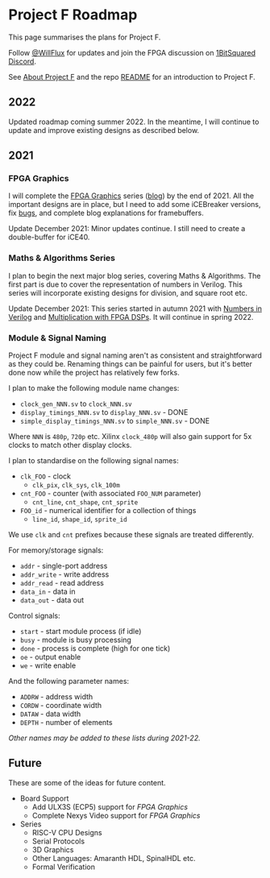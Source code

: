 # Project F Roadmap

This page summarises the plans for Project F.

Follow [@WillFlux](https://twitter.com/WillFlux) for updates and join the FPGA discussion on [1BitSquared Discord](https://1bitsquared.com/pages/chat).

See [About Project F](https://projectf.io/about/) and the repo [README](README.md) for an introduction to Project F.

## 2022

Updated roadmap coming summer 2022. In the meantime, I will continue to update and improve existing designs as described below.

## 2021

### FPGA Graphics

I will complete the [FPGA Graphics](graphics/) series ([blog](https://projectf.io/posts/fpga-graphics/)) by the end of 2021. All the important designs are in place, but I need to add some iCEBreaker versions, fix [bugs](https://github.com/projf/projf-explore/issues), and complete blog explanations for framebuffers.

Update December 2021: Minor updates continue. I still need to create a double-buffer for iCE40.

### Maths & Algorithms Series

I plan to begin the next major blog series, covering Maths & Algorithms. The first part is due to cover the representation of numbers in Verilog. This series will incorporate existing designs for division, and square root etc.

Update December 2021: This series started in autumn 2021 with [Numbers in Verilog](https://projectf.io/posts/numbers-in-verilog/) and [Multiplication with FPGA DSPs](https://projectf.io/posts/multiplication-fpga-dsps/). It will continue in spring 2022.

### Module & Signal Naming

Project F module and signal naming aren't as consistent and straightforward as they could be. Renaming things can be painful for users, but it's better done now while the project has relatively few forks.

I plan to make the following module name changes:

* `clock_gen_NNN.sv` to `clock_NNN.sv`
* `display_timings_NNN.sv` to `display_NNN.sv` - DONE
* `simple_display_timings_NNN.sv` to `simple_NNN.sv` - DONE

Where `NNN` is `480p`, `720p` etc. Xilinx `clock_480p` will also gain support for 5x clocks to match other display clocks.

I plan to standardise on the following signal names:

* `clk_FOO` - clock
  * `clk_pix`, `clk_sys`, `clk_100m`
* `cnt_FOO` - counter (with associated `FOO_NUM` parameter)
  * `cnt_line`, `cnt_shape`, `cnt_sprite`
* `FOO_id` - numerical identifier for a collection of things
  * `line_id`, `shape_id`, `sprite_id`

We use `clk` and `cnt` prefixes because these signals are treated differently.

For memory/storage signals:

* `addr` - single-port address
* `addr_write` - write address
* `addr_read` - read address
* `data_in` - data in
* `data_out` - data out

Control signals:

* `start` - start module process (if idle)
* `busy` - module is busy processing
* `done` - process is complete (high for one tick)
* `oe` - output enable
* `we` - write enable

And the following parameter names:

* `ADDRW` - address width
* `CORDW` - coordinate width
* `DATAW` - data width
* `DEPTH` - number of elements

_Other names may be added to these lists during 2021-22._

## Future

These are some of the ideas for future content.

* Board Support
  * Add ULX3S (ECP5) support for _FPGA Graphics_
  * Complete Nexys Video support for _FPGA Graphics_
* Series
  * RISC-V CPU Designs
  * Serial Protocols
  * 3D Graphics
  * Other Languages: Amaranth HDL, SpinalHDL etc.
  * Formal Verification
